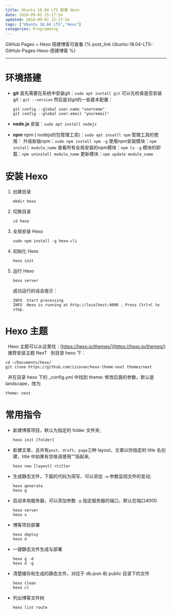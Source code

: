 ```yaml
---
title: Ubuntu 18.04 LTS 配置 Hexo
date: 2018-09-01 15:17:54
updated: 2018-09-01 15:17:54
tags: ["Ubuntu 18.04 LTS","Hexo"]
categories: Programming
---
```


GitHub Pages + Hexo 搭建博客可查看 {% post_link Ubuntu-18.04-LTS-GitHub-Pages-Hexo-搭建博客 %}

---

# 环境搭建
- **git**
首先需要在系统中安装git：`sudo apt install git`
可以先检查是否安装git：`git --version`
然后是对git的一些基本配置：
    ```
    git config --global user.name "username"
    git config --global user.email "youremail"
    ```
- **node.js**
安装：`sudo apt install nodejs`

- **npm**
npm ( nodejs的包管理工具)：`sudo apt insatll npm`
管理工具的使用：
升级新版npm：`sudo npm install npm -g`
使用npm安装模块：`npm install module_name`
查看所有全局安装的npm模块：`npm ls -g`
模块的卸载：`npm uninstall module_name`
更新模块：`npm update module_name`

# 安装 Hexo
1. 创建目录
    ```
    mkdir hexo
    ```
2. 切换目录
    ```
    cd hexo
    ```
3. 全局安装 Hexo
    ```
    sudo npm install -g hexo-cli
    ```
4. 初始化 Hexo
    ```
    hexo init
    ```
5. 运行 Hexo
    ```
    hexo server
    ```
    成功运行的话会提示：
    ```
    INFO  Start processing
    INFO  Hexo is running at http://localhost:4000 . Press Ctrl+C to stop.
    ```
# Hexo 主题
&nbsp;&nbsp;Hexo 主题可以从这里找：[https://hexo.io/themes/](https://hexo.io/themes/)
&nbsp;&nbsp;推荐安装主题 NexT
&nbsp;&nbsp;到目录 hexo 下：
```
cd ~/Documents/hexo/
git clone https://github.com/iissnan/hexo-theme-next themes/next
```
&nbsp;&nbsp;并在目录 hexo 下的 _config.yml 中找到 theme: 修改后面的参数，默认是 landscape，改为
```
theme: next
```
# 常用指令
- 新建博客项目，默认为指定的 folder 文件夹;
    ```
    hexo init [folder]
    ```
- 新建文章，总共有`post`、`draft`、`page`三种 layout，文章以你指定的 title 名创建，title 中如果有空格请使用“”括起来;
    ```
    hexo new [layout] <title>
    ```
- 生成静态文件，下面的代码为简写，可以添加 `-w` 参数监视文件的变动;
    ```
    hexo generate
    hexo g
    ```
- 启动本地服务器，可以添加参数 `-p` 指定服务器的端口，默认在端口4000
    ```
    hexo server
    hexo s
    ```
- 博客项目部署
    ```
    hexo deploy
    hexo d
    ```
- 一键静态文件生成与部署
    ```    
    hexo g -d
    hexo d -g
    ```
- 清楚缓存和生成的静态文件，对应于 db.json 和 public 目录下的文件
    ```
    hexo clean
    hexo cl
    ```
- 列出博客文件树
    ```
    hexo list route
    ```
